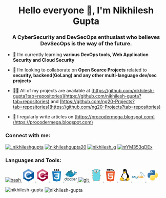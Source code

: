 <h1 align="center">Hello everyone 👋, I'm Nikhilesh Gupta</h1>
<h3 align="center">A CyberSecurity and DevSecOps enthusiast who believes DevSecOps is the way of the future.</h3>

- 🌱 I’m currently learning **various DevOps tools, Web Application Security and Cloud Security**

- 👯 I’m looking to collaborate on **Open Source Projects** related to **security, backend(GoLang) and any other multi-language dev/sec projects**

- 👨‍💻 All of my projects are available at [https://github.com/nikhilesh-gupta?tab=repositories](https://github.com/nikhilesh-gupta?tab=repositories) and [https://github.com/ng20-Projects?tab=repositories](https://github.com/ng20-Projects?tab=repositories)

- 📝 I regularly write articles on [https://procodermega.blogspot.com](https://procodermega.blogspot.com)

<h3 align="left">Connect with me:</h3>
<p align="left">
<a href="https://twitter.com/_nikhileshgupta" target="blank"><img align="center" src="https://raw.githubusercontent.com/rahuldkjain/github-profile-readme-generator/master/src/images/icons/Social/twitter.svg" alt="_nikhileshgupta" height="30" width="40" /></a>
<a href="https://linkedin.com/in/nikhileshgupta20" target="blank"><img align="center" src="https://raw.githubusercontent.com/rahuldkjain/github-profile-readme-generator/master/src/images/icons/Social/linked-in-alt.svg" alt="nikhileshgupta20" height="30" width="40" /></a>
<a href="https://www.hackerrank.com/nikhilesh_g" target="blank"><img align="center" src="https://raw.githubusercontent.com/rahuldkjain/github-profile-readme-generator/master/src/images/icons/Social/hackerrank.svg" alt="nikhilesh_g" height="30" width="40" /></a>
<a href="https://discord.gg/mYM353qDEx" target="blank"><img align="center" src="https://raw.githubusercontent.com/rahuldkjain/github-profile-readme-generator/master/src/images/icons/Social/discord.svg" alt="mYM353qDEx" height="30" width="40" /></a>
</p>

<h3 align="left">Languages and Tools:</h3>
<p align="left"> <a href="https://www.gnu.org/software/bash/" target="_blank" rel="noreferrer"> <img src="https://www.vectorlogo.zone/logos/gnu_bash/gnu_bash-icon.svg" alt="bash" width="40" height="40"/> </a> <a href="https://www.cprogramming.com/" target="_blank" rel="noreferrer"> <img src="https://raw.githubusercontent.com/devicons/devicon/master/icons/c/c-original.svg" alt="c" width="40" height="40"/> </a> <a href="https://www.w3schools.com/cpp/" target="_blank" rel="noreferrer"> <img src="https://raw.githubusercontent.com/devicons/devicon/master/icons/cplusplus/cplusplus-original.svg" alt="cplusplus" width="40" height="40"/> </a> <a href="https://www.w3schools.com/css/" target="_blank" rel="noreferrer"> <img src="https://raw.githubusercontent.com/devicons/devicon/master/icons/css3/css3-original-wordmark.svg" alt="css3" width="40" height="40"/> </a> <a href="https://www.docker.com/" target="_blank" rel="noreferrer"> <img src="https://raw.githubusercontent.com/devicons/devicon/master/icons/docker/docker-original-wordmark.svg" alt="docker" width="40" height="40"/> </a> <a href="https://git-scm.com/" target="_blank" rel="noreferrer"> <img src="https://www.vectorlogo.zone/logos/git-scm/git-scm-icon.svg" alt="git" width="40" height="40"/> </a> <a href="https://golang.org" target="_blank" rel="noreferrer"> <img src="https://raw.githubusercontent.com/devicons/devicon/master/icons/go/go-original.svg" alt="go" width="40" height="40"/> </a> <a href="https://www.w3.org/html/" target="_blank" rel="noreferrer"> <img src="https://raw.githubusercontent.com/devicons/devicon/master/icons/html5/html5-original-wordmark.svg" alt="html5" width="40" height="40"/> </a> <a href="https://www.linux.org/" target="_blank" rel="noreferrer"> <img src="https://raw.githubusercontent.com/devicons/devicon/master/icons/linux/linux-original.svg" alt="linux" width="40" height="40"/> </a> <a href="https://www.mysql.com/" target="_blank" rel="noreferrer"> <img src="https://raw.githubusercontent.com/devicons/devicon/master/icons/mysql/mysql-original-wordmark.svg" alt="mysql" width="40" height="40"/> </a> <a href="https://www.python.org" target="_blank" rel="noreferrer"> <img src="https://raw.githubusercontent.com/devicons/devicon/master/icons/python/python-original.svg" alt="python" width="40" height="40"/> </a> </p>

<p><img align="left" src="https://github-readme-stats.vercel.app/api/top-langs?username=nikhilesh-gupta&show_icons=true&locale=en&layout=compact" alt="nikhilesh-gupta" /></p>

<p>&nbsp;<img align="center" src="https://github-readme-stats.vercel.app/api?username=nikhilesh-gupta&show_icons=true&locale=en" alt="nikhilesh-gupta" /></p>

